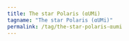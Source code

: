 ```yaml
---
title: The star Polaris (αUMi)
tagname: "The star Polaris (αUMi)"
permalink: /tag/the-star-polaris-αumi
---
```


